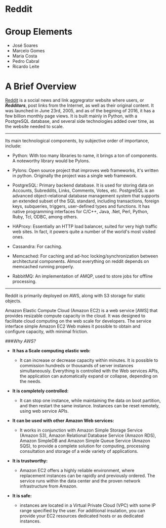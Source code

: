 # **Reddit** 

Group Elements
==================

 - José Soares
 - Marcelo Gomes
 - Maria Costa
 - Pedro Cabral
 - Ricardo Leite




**A Brief Overview**
===================

[Reddit](https://reddit.com) is a social news and link aggregrator website where users, or ***Redditors***, post links from the Internet, as well as  their original content. 
It was launched in June 23rd, 2005, and as of the begining of 2016, it has a few billion monthly page views.
It is built mainly in Python, with a PostgreSQL database, and several side technologies added over time, as the website needed to scale.


----------


Its main technological components, by subjective order of importance, include:

 - Python: With too many libraries to name, it brings a ton of components. A noteworthy library would be Pylons.

 -  Pylons: Open source project that improves web frameworks, it's written in python. Originally the project was a single web framework.

 -  PostgreSQL: Primary backend database. It is used for storing data on Accounts, Subreddits, Links, Comments, Votes, etc. 
PostgreSQL is an advanced object-relational database management system that supports an extended subset of the SQL standard, including transactions, foreign keys, subqueries, triggers, user-defined types and functions. It has native programming interfaces for C/C++, Java, .Net, Perl, Python, Ruby, Tcl, ODBC, among others.

 - HAProxy: Essentially an HTTP load balancer, suited for very high traffic web sites. In fact, it powers quite a number of the world's most visited ones.
 
 - Cassandra: For caching.
 
 - Memcached: For caching and ad-hoc locking/synchronization between architectural components. Almost everything on reddit depends on memcached running properly.

 - RabbitMQ: An implementation of AMQP, used to store jobs for offline processing.


----------


Reddit is primarily deployed on AWS, along with S3 storage for static objects.

Amazon Elastic Compute Cloud (Amazon EC2) is a web service [AWS] that provides resizable compute capacity in the cloud. 
It was designed to facilitate cloud computing on the web scale for developers. The service interface simple Amazon EC2 Web makes it possible to obtain and configure capacity, with minimal friction. 

###*Why AWS?*

 - **It has a Scale computing elastic web:** 
	 * It can increase or decrease capacity within minutes. It is possible to commission hundreds or thousands of server instances simultaneously. Everything is controlled with the Web services APIs, the application can automatically expand or collapse, depending on the needs.

 - **It is completely controlled:**
	* It can stop one instance, while maintaining the data on boot partition, and then restart the same instance. Instances can be reset remotely, using web service APIs.

 - **It can be used with other Amazon Web services:**
	* It works in conjunction with Amazon Simple Storage Service (Amazon S3), Amazon Relational Database Service (Amazon RDS), 
Amazon SimpleDB and Amazon Simple Queue Service (Amazon SQS), to provide a complete solution for computing, processing consultation and storage of a wide variety of applications.

 - **It is trustworthy:**
	* Amazon EC2 offers a highly reliable environment, where replacement instances can be rapidly and previously ordered. The service runs within the data center and the proven network infrastructure from Amazon. 

 - **It is safe:**
	* instances are located in a Virtual Private Cloud (VPC) with some IP range specified by the user. For additional insulation, you can provide your EC2 resources dedicated hosts or as dedicated instances.